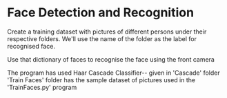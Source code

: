 # Face Detection and Recognition
 
Create a training dataset with pictures of different persons under their respective folders. 
     We'll use the name of the folder as the label for recognised face.

Use that dictionary of faces to recognise the face using the front camera

The program has used Haar Cascade Classifier-- given in 'Cascade' folder
'Train Faces' folder has the sample dataset of pictures used in the 'TrainFaces.py' program
